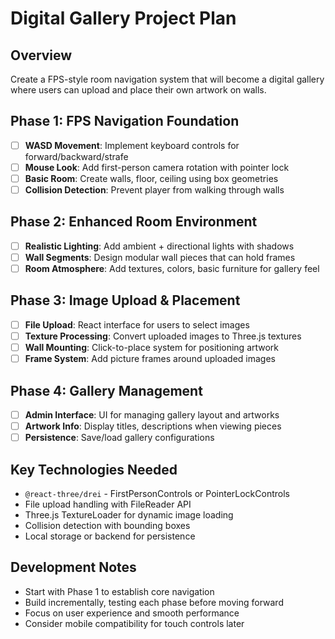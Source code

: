 # Digital Gallery Project Plan

## Overview
Create a FPS-style room navigation system that will become a digital gallery where users can upload and place their own artwork on walls.

## Phase 1: FPS Navigation Foundation
- [ ] **WASD Movement**: Implement keyboard controls for forward/backward/strafe
- [ ] **Mouse Look**: Add first-person camera rotation with pointer lock
- [ ] **Basic Room**: Create walls, floor, ceiling using box geometries
- [ ] **Collision Detection**: Prevent player from walking through walls

## Phase 2: Enhanced Room Environment
- [ ] **Realistic Lighting**: Add ambient + directional lights with shadows
- [ ] **Wall Segments**: Design modular wall pieces that can hold frames
- [ ] **Room Atmosphere**: Add textures, colors, basic furniture for gallery feel

## Phase 3: Image Upload & Placement
- [ ] **File Upload**: React interface for users to select images
- [ ] **Texture Processing**: Convert uploaded images to Three.js textures
- [ ] **Wall Mounting**: Click-to-place system for positioning artwork
- [ ] **Frame System**: Add picture frames around uploaded images

## Phase 4: Gallery Management
- [ ] **Admin Interface**: UI for managing gallery layout and artworks
- [ ] **Artwork Info**: Display titles, descriptions when viewing pieces
- [ ] **Persistence**: Save/load gallery configurations

## Key Technologies Needed
- `@react-three/drei` - FirstPersonControls or PointerLockControls
- File upload handling with FileReader API
- Three.js TextureLoader for dynamic image loading
- Collision detection with bounding boxes
- Local storage or backend for persistence

## Development Notes
- Start with Phase 1 to establish core navigation
- Build incrementally, testing each phase before moving forward
- Focus on user experience and smooth performance
- Consider mobile compatibility for touch controls later
